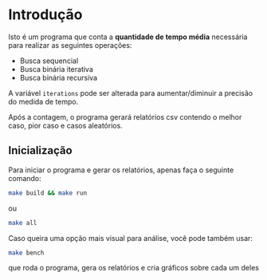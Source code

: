# Introdução 

Isto é um programa que conta a **quantidade de tempo média** necessária para realizar as seguintes operações:

- Busca sequencial
- Busca binária iterativa
- Busca binária recursiva

A variável `iterations` pode ser alterada para aumentar/diminuir a precisão do medida de tempo.

Após a contagem, o programa gerará relatórios csv contendo o melhor caso, pior caso e casos aleatórios.

## Inicialização

Para iniciar o programa e gerar os relatórios, apenas faça o seguinte comando:

```bash
make build && make run
```
ou
```bash
make all
```

Caso queira uma opção mais visual para análise, você pode também usar:

```bash
make bench
```

que roda o programa, gera os relatórios e cria gráficos sobre cada um deles